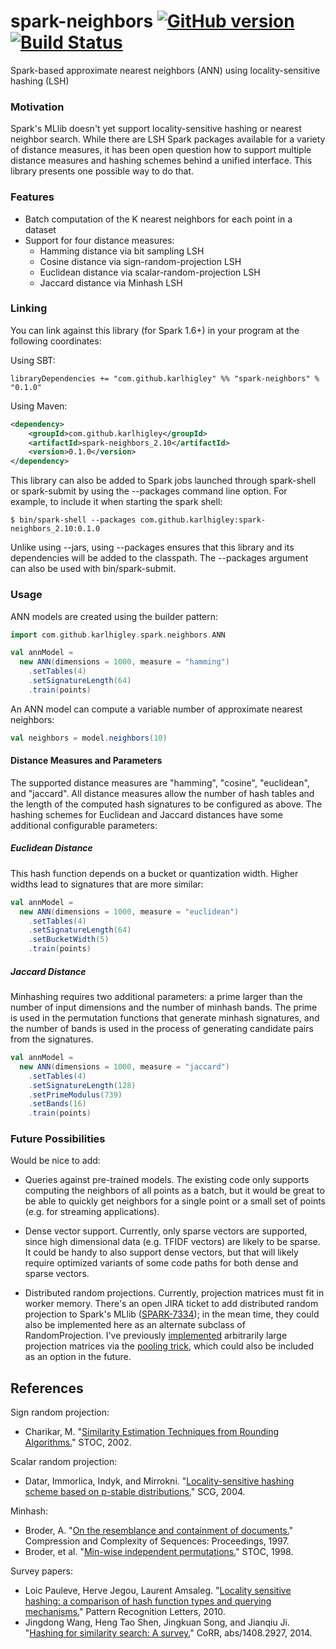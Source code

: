# spark-neighbors [![GitHub version](https://badge.fury.io/gh/karlhigley%2Fspark-neighbors.svg)](https://badge.fury.io/gh/karlhigley%2Fspark-neighbors) [![Build Status](https://travis-ci.org/karlhigley/spark-neighbors.svg?branch=master)](https://travis-ci.org/karlhigley/spark-neighbors)

Spark-based approximate nearest neighbors (ANN) using locality-sensitive hashing (LSH)

### Motivation

Spark's MLlib doesn't yet support locality-sensitive hashing or nearest neighbor search. While there are LSH Spark packages available for a variety of distance measures, it has been open question how to support multiple distance measures and hashing schemes behind a unified interface. This library presents one possible way to do that.

### Features

- Batch computation of the K nearest neighbors for each point in a dataset
- Support for four distance measures:
    - Hamming distance via bit sampling LSH
    - Cosine distance via sign-random-projection LSH
    - Euclidean distance via scalar-random-projection LSH
    - Jaccard distance via Minhash LSH

### Linking

You can link against this library (for Spark 1.6+) in your program at the following coordinates:

Using SBT:

```
libraryDependencies += "com.github.karlhigley" %% "spark-neighbors" % "0.1.0"
```

Using Maven:

```xml
<dependency>
    <groupId>com.github.karlhigley</groupId>
    <artifactId>spark-neighbors_2.10</artifactId>
    <version>0.1.0</version>
</dependency>
```

This library can also be added to Spark jobs launched through spark-shell or spark-submit by using the --packages command line option. For example, to include it when starting the spark shell:

```
$ bin/spark-shell --packages com.github.karlhigley:spark-neighbors_2.10:0.1.0
```

Unlike using --jars, using --packages ensures that this library and its dependencies will be added to the classpath. The --packages argument can also be used with bin/spark-submit.

### Usage

ANN models are created using the builder pattern:

```scala
import com.github.karlhigley.spark.neighbors.ANN

val annModel =
  new ANN(dimensions = 1000, measure = "hamming")
    .setTables(4)
    .setSignatureLength(64)
    .train(points)
```

An ANN model can compute a variable number of approximate nearest neighbors:

```scala
val neighbors = model.neighbors(10)
```

#### Distance Measures and Parameters

The supported distance measures are "hamming", "cosine", "euclidean", and "jaccard". All distance measures allow the number of hash tables and the length of the computed hash signatures to be configured as above. The hashing schemes for Euclidean and Jaccard distances have some additional configurable parameters:

##### Euclidean Distance

This hash function depends on a bucket or quantization width. Higher widths lead to signatures that are more similar:

```scala
val annModel =
  new ANN(dimensions = 1000, measure = "euclidean")
    .setTables(4)
    .setSignatureLength(64)
    .setBucketWidth(5)
    .train(points)
```

##### Jaccard Distance

Minhashing requires two additional parameters: a prime larger than the number of input dimensions and the number of minhash bands. The prime is used in the permutation functions that generate minhash signatures, and the number of bands is used in the process of generating candidate pairs from the signatures.

```scala
val annModel =
  new ANN(dimensions = 1000, measure = "jaccard")
    .setTables(4)
    .setSignatureLength(128)
    .setPrimeModulus(739)
    .setBands(16)
    .train(points)
```

### Future Possibilities

Would be nice to add:

- Queries against pre-trained models. The existing code only supports computing the neighbors of all points as a batch, but it would be great to be able to quickly get neighbors for a single point or a small set of points (e.g. for streaming applications).

- Dense vector support. Currently, only sparse vectors are supported, since high dimensional data (e.g. TFIDF vectors) are likely to be sparse. It could be handy to also support dense vectors, but that will likely require optimized variants of some code paths for both dense and sparse vectors.

- Distributed random projections. Currently, projection matrices must fit in worker memory. There's an open JIRA ticket to add distributed random projection to Spark's MLlib ([SPARK-7334](https://issues.apache.org/jira/browse/SPARK-7334)); in the mean time, they could also be implemented here as an alternate subclass of RandomProjection. I've previously [implemented](https://github.com/karlhigley/lexrank-summarizer/blob/master/src/main/scala/io/github/karlhigley/lexrank/SignRandomProjectionLSH.scala) arbitrarily large projection matrices via the [pooling trick](http://personal.denison.edu/~lalla/papers/online-lsh.pdf), which could also be included as an option in the future.

## References

Sign random projection:
- Charikar, M. "[Similarity Estimation Techniques from Rounding Algorithms.](http://www.cs.princeton.edu/courses/archive/spr04/cos598B/bib/CharikarEstim.pdf)" STOC, 2002.

Scalar random projection:
- Datar, Immorlica, Indyk, and Mirrokni. "[Locality-sensitive hashing scheme based on p-stable distributions.](http://www.cs.princeton.edu/courses/archive/spr05/cos598E/bib/p253-datar.pdf)" SCG, 2004.

Minhash:
- Broder, A. "[On the resemblance and containment of documents.](http://www.cs.princeton.edu/courses/archive/spr05/cos598E/bib/broder97resemblance.pdf)" Compression and Complexity of Sequences: Proceedings, 1997.
- Broder, et al. "[Min-wise independent permutations.](http://www.cs.princeton.edu/courses/archive/spring04/cos598B/bib/BroderCFM-minwise.pdf)" STOC, 1998.

Survey papers:
- Loic Pauleve, Herve Jegou, Laurent Amsaleg. "[Locality sensitive hashing: a comparison of hash function types and querying mechanisms.](https://hal.inria.fr/file/index/docid/567191/filename/paper.pdf)" Pattern Recognition Letters, 2010.
- Jingdong Wang, Heng Tao Shen, Jingkuan Song, and Jianqiu Ji. "[Hashing for similarity search: A survey.](http://arxiv.org/pdf/1408.2927.pdf)" CoRR, abs/1408.2927, 2014.
